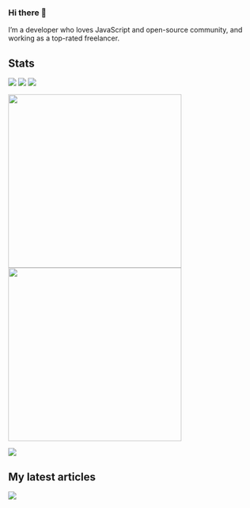 ### Hi there 👋

I’m a developer who loves JavaScript and open-source community, and working as a top-rated freelancer.

## Stats
<a href="#"><img src="https://readme.rocks/api/view/641b5deaa6550999ac4331d0" /></a>
<a href="https://stackoverflow.com/users/8574166/sametcodes"><img src="https://readme.rocks/api/view/641b5e30a6550999ac4331d2" /></a>
<a href="https://codewars.com/users/sametcodes"><img src="https://readme.rocks/api/view?queryConfig%5Busername%5D=sametcodes&id=641b2efa3e90e7e555cdacd7" /></a>

<a href="#"><img src="https://readme.rocks/api/view/643c42bd678ac96541ecd4dd" width="350" /></a>
<a href="#"><img src="https://readme.rocks/api/view/6431b559ddde9c1558a16fe6" width="350" /></a>

<a href="#"><img src="https://readme.rocks/api/view/6440669e4c5d605274994a4b" /></a>

## My latest articles
<a href="https://dev.to/sametcodes">
   <img src="https://readme.rocks/api/view?queryConfig%5Busername%5D=sametcodes&queryConfig%5Bcount%5D=3&id=641c6e78c50c62ccdb646278" />
</a>

